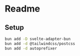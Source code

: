 # Readme

## Setup

```bash
bun add -D svelte-adapter-bun
bun add -d @tailwindcss/postcss
bun add -d autoprefixer
```